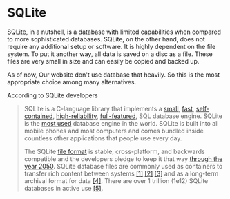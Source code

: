 # SQLite

SQLite, in a nutshell, is a database with limited capabilities when compared to more sophisticated databases. SQLite, on the other hand, does not require any additional setup or software. It is highly dependent on the file system. To put it another way, all data is saved on a disc as a file. These files are very small in size and can easily be copied and backed up.

As of now, Our website don't use database that heavily. So this is the most appropriate choice among many alternatives.

According to SQLite developers

> SQLite is a C-language library that implements a [small](https://www.sqlite.org/footprint.html), [fast](https://www.sqlite.org/fasterthanfs.html), [self-contained](https://www.sqlite.org/selfcontained.html), [high-reliability](https://www.sqlite.org/hirely.html), [full-featured](https://www.sqlite.org/fullsql.html), SQL database engine. SQLite is the [most used](https://www.sqlite.org/mostdeployed.html) database engine in the world. SQLite is built into all mobile phones and most computers and comes bundled inside countless other applications that people use every day.
>
> The SQLite [file format](https://www.sqlite.org/fileformat2.html) is stable, cross-platform, and backwards compatible and the developers pledge to keep it that way [through the year 2050](https://www.sqlite.org/lts.html). SQLite database files are commonly used as containers to transfer rich content between systems [[1]](https://www.sqlite.org/aff_short.html) [[2]](https://www.sqlite.org/sqlar.html) [[3]](https://www.sqlite.org/appfileformat.html) and as a long-term archival format for data [[4]](https://www.sqlite.org/locrsf.html). There are over 1 trillion (1e12) SQLite databases in active use [[5]](https://www.sqlite.org/mostdeployed.html).